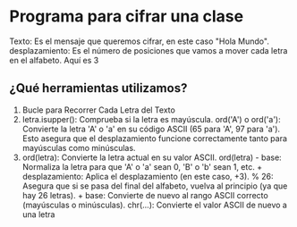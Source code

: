 # Programa para cifrar una clase
Texto: Es el mensaje que queremos cifrar, en este caso "Hola Mundo". desplazamiento: Es el número de posiciones que vamos a mover cada letra en el alfabeto. Aquí es 3

## ¿Qué herramientas utilizamos?

 1.  Bucle para Recorrer Cada Letra del Texto
 2. letra.isupper(): Comprueba si la letra es mayúscula. ord('A') o ord('a'): Convierte la letra 'A' o 'a' en su código ASCII (65 para 'A', 97 para 'a'). Esto asegura que el desplazamiento funcione correctamente tanto para mayúsculas como minúsculas.
 3. ord(letra): Convierte la letra actual en su valor ASCII. ord(letra) - base: Normaliza la letra para que 'A' o 'a' sean 0, 'B' o 'b' sean 1, etc. + desplazamiento: Aplica el desplazamiento (en este caso, +3). % 26: Asegura que si se pasa del final del alfabeto, vuelva al principio (ya que hay 26 letras). + base: Convierte de nuevo al rango ASCII correcto (mayúsculas o minúsculas). chr(...): Convierte el valor ASCII de nuevo a una letra
 
